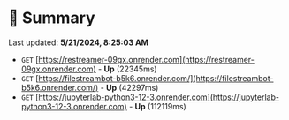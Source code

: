 # 📖 Summary
Last updated: **5/21/2024, 8:25:03 AM**

- `GET` [https://restreamer-09gx.onrender.com](https://restreamer-09gx.onrender.com) - **Up** (22345ms)
- `GET` [https://filestreambot-b5k6.onrender.com/](https://filestreambot-b5k6.onrender.com/) - **Up** (42297ms)
- `GET` [https://jupyterlab-python3-12-3.onrender.com](https://jupyterlab-python3-12-3.onrender.com) - **Up** (112119ms)
